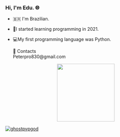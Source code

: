 ### Hi, I'm Edu. 🌐 

- 🇧🇷 I'm Brazilian.
- 🏁I started learning programming in 2021.
- 💻My first programming language was Python.

  <summary>💬 Contacts</summary>
   <string>Peterpro830@gmail.com</string>

<div align="center">
  <a href="https://github.com/EduardoSmania">
  <img height="180em" src="https://github-readme-stats.vercel.app/api?username=EduardoSmania&show_icons=false&theme=tokyonight&include_all_commits=true&count_private=true"/>
 <p align="left"> <img src="https://komarev.com/ghpvc/?username=EduardoSmania&label=Views&color=ff0000&style=flat-square" alt="ghostpvpgod" /> </p>
